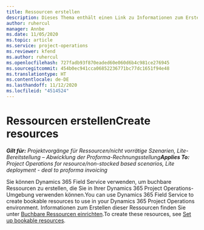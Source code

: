 ```yaml
---
title: Ressourcen erstellen
description: Dieses Thema enthält einen Link zu Informationen zum Erstellen buchbarer Ressourcen.
author: ruhercul
manager: Annbe
ms.date: 11/05/2020
ms.topic: article
ms.service: project-operations
ms.reviewer: kfend
ms.author: ruhercul
ms.openlocfilehash: 727fadb93f870eaded60e060d6b4c981ce276945
ms.sourcegitcommit: 454b0ec941cca06852236771bc77dc1651f94e48
ms.translationtype: HT
ms.contentlocale: de-DE
ms.lasthandoff: 11/12/2020
ms.locfileid: "4514524"
---
```

# <a name="create-resources"></a><span data-ttu-id="af425-103">Ressourcen erstellen</span><span class="sxs-lookup"><span data-stu-id="af425-103">Create resources</span></span>

<span data-ttu-id="af425-104">_**Gilt für:** Projektvorgänge für Ressourcen/nicht vorrätige Szenarien, Lite-Bereitstellung – Abwicklung der Proforma-Rechnungsstellung_</span><span class="sxs-lookup"><span data-stu-id="af425-104">_**Applies To:** Project Operations for resource/non-stocked based scenarios, Lite deployment - deal to proforma invoicing_</span></span>

<span data-ttu-id="af425-105">Sie können Dynamics 365 Field Service verwenden, um buchbare Ressourcen zu erstellen, die Sie in Ihrer Dynamics 365 Project Operations-Umgebung verwenden können.</span><span class="sxs-lookup"><span data-stu-id="af425-105">You can use Dynamics 365 Field Service to create bookable resources to use in your Dynamics 365 Project Operations environment.</span></span> <span data-ttu-id="af425-106">Informationen zum Erstellen dieser Ressourcen finden Sie unter [Buchbare Ressourcen einrichten](https://docs.microsoft.com/dynamics365/field-service/set-up-bookable-resources).</span><span class="sxs-lookup"><span data-stu-id="af425-106">To create these resources, see [Set up bookable resources](https://docs.microsoft.com/dynamics365/field-service/set-up-bookable-resources).</span></span>
